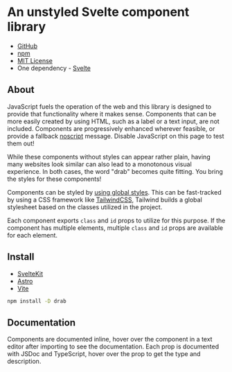# An unstyled Svelte component library

- [GitHub](https://github.com/rossrobino/drab)
- [npm](https://www.npmjs.com/package/drab)
- [MIT License](https://github.com/rossrobino/drab/blob/main/LICENSE.md)
- One dependency - [Svelte](https://svelte.dev)

## About

JavaScript fuels the operation of the web and this library is designed to provide that functionality where it makes sense. Components that can be more easily created by using HTML, such as a label or a text input, are not included. Components are progressively enhanced wherever feasible, or provide a fallback [noscript](https://developer.mozilla.org/en-US/docs/Web/HTML/Element/noscript) message. Disable JavaScript on this page to test them out!

While these components without styles can appear rather plain, having many websites look similar can also lead to a monotonous visual experience. In both cases, the word "drab" becomes quite fitting. You bring the styles for these components!

Components can be styled by [using global styles](https://joyofcode.xyz/global-styles-in-sveltekit). This can be fast-tracked by using a CSS framework like [TailwindCSS](https://tailwindcss.com/), Tailwind builds a global stylesheet based on the classes utilized in the project.

Each component exports `class` and `id` props to utilize for this purpose. If the component has multiple elements, multiple `class` and `id` props are available for each element.

## Install

- [SvelteKit](https://kit.svelte.dev)
- [Astro](https://docs.astro.build/en/tutorial/1-setup/2/)
- [Vite](https://vitejs.dev/guide/)

```bash
npm install -D drab
```

## Documentation

Components are documented inline, hover over the component in a text editor after importing to see the documentation. Each prop is documented with JSDoc and TypeScript, hover over the prop to get the type and description.

